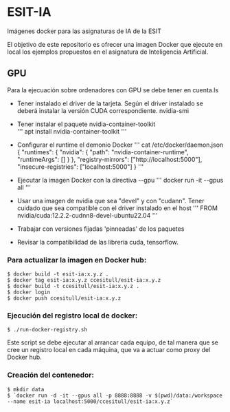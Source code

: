 # ESIT-IA
Imágenes docker para las asignaturas de IA de la ESIT

El objetivo de este repositorio es ofrecer una imagen Docker que ejecute en local los ejemplos propuestos en el asignatura de Inteligencia Artificial.


## GPU

Para la ejecuación sobre ordenadores con GPU se debe tener en cuenta.ls

- Tener instalado el driver de la tarjeta. Según el driver instalado se deberá instalar la versión CUDA correspondiente. nvidia-smi
- Tener instalar el paquete nvidia-container-toolkit  
    '''
    apt install nvidia-container-toolkit
    '''
- Configurar el runtime el demonio Docker
'''
cat /etc/docker/daemon.json 
{
  "runtimes": {
    "nvidia": {
      "path": "nvidia-container-runtime",
      "runtimeArgs": []
    }
  },
  "registry-mirrors": ["http://localhost:5000"],
  "insecure-registries": ["localhost:5000"]
}
'''
-  Ejecutar la imagen Docker con la directiva --gpu
'''
 docker run -it --gpus all
 '''

- Usar una imagen de nvidia que sea "devel" y con "cudann". Tener cuidado que sea compatible con el driver instalado en el host
'''
FROM nvidia/cuda:12.2.2-cudnn8-devel-ubuntu22.04
'''

- Trabajar con versiones fijadas 'pinneadas' de los paquetes 
- Revisar la compatibilidad de las librería cuda, tensorflow. 
   


### Para actualizar la imagen en Docker hub:
```
$ docker build -t esit-ia:x.y.z .
$ docker tag esit-ia:x.y.z ccesitull/esit-ia:x.y.z
$ docker build -t ccesitull/esit-ia:x.y.z .
$ docker login
$ docker push ccesitull/esit-ia:x.y.z
```

### Ejecución del registro local de docker:
```
$ ./run-docker-registry.sh
```
Este script se debe ejecutar al arrancar cada equipo, de tal manera que se 
cree un registro local en cada máquina, que va a actuar como proxy del Docker hub.

### Creación del contenedor:
```
$ mkdir data
$ `docker run -d -it --gpus all -p 8888:8888 -v $(pwd)/data:/workspace --name esit-ia localhost:5000/ccesitull/esit-ia:x.y.z`
```
